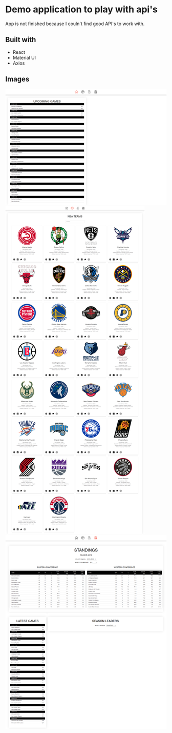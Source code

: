 # Demo application to play with api's

App is not finished because I couln't find good API's to work with.

## Built with

* React
* Material UI
* Axios

## Images

![alt text](img/1.png "Logo Title Text 1")
![alt text](img/2.png "Logo Title Text 1")
![alt text](img/3.png "Logo Title Text 1")
